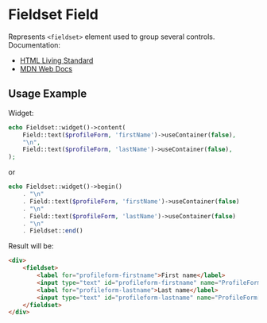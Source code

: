 # Fieldset Field

Represents `<fieldset>` element used to group several controls. Documentation:

- [HTML Living Standard](https://html.spec.whatwg.org/multipage/form-elements.html#the-fieldset-element)
- [MDN Web Docs](https://developer.mozilla.org/docs/Web/HTML/Element/fieldset)

## Usage Example

Widget:

```php
echo Fieldset::widget()->content(
    Field::text($profileForm, 'firstName')->useContainer(false),
    "\n",
    Field::text($profileForm, 'lastName')->useContainer(false),
);
```

or

```php
echo Fieldset::widget()->begin()
    . "\n"
    . Field::text($profileForm, 'firstName')->useContainer(false)
    . "\n"
    . Field::text($profileForm, 'lastName')->useContainer(false)
    . "\n"
    . Fieldset::end()
```

Result will be:

```html
<div>
    <fieldset>
        <label for="profileform-firstname">First name</label>
        <input type="text" id="profileform-firstname" name="ProfileForm[firstName]" value>
        <label for="profileform-lastname">Last name</label>
        <input type="text" id="profileform-lastname" name="ProfileForm[lastName]" value>
    </fieldset>
</div>
```
